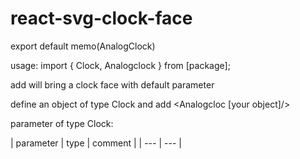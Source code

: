 # react-svg-clock-face

export default memo(AnalogClock)

usage:
import { Clock, Analogclock } from [package];

add <Analogclock /> will bring a clock face with default parameter

define an object of type Clock and add <Analogcloc [your object]/>

parameter of type Clock:

| parameter | type | comment |
| --- | --- |

